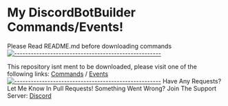 # My DiscordBotBuilder Commands/Events!
Please Read README.md before downloading commands
[![-----------------------------------------------------](https://raw.githubusercontent.com/andreasbm/readme/master/assets/lines/aqua.png)](#Important)

This repository isnt ment to be downloaded, please visit one of the following links: [Commands](https://minhaskamal.github.io/DownGit/#/home?url=https://github.com/Supernova3339/mydbbcommands/tree/main/commands) / [Events](https://minhaskamal.github.io/DownGit/#/home?url=https://github.com/Supernova3339/mydbbcommands/tree/main/events)
[![-----------------------------------------------------](https://raw.githubusercontent.com/andreasbm/readme/master/assets/lines/aqua.png)](#Important)
Have Any Requests? Let Me Know In Pull Requests! 
Something Went Wrong? Join The Support Server: [Discord](https://discord.gg/CWST75nZdX)
